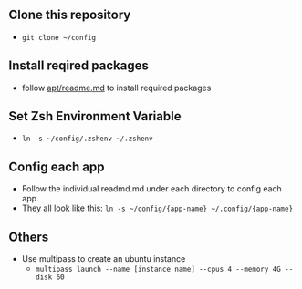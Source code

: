 ## Clone this repository
* `git clone ~/config`

## Install reqired packages
* follow [apt/readme.md](apt/readme.md) to install required packages

## Set Zsh Environment Variable
* `ln -s ~/config/.zshenv ~/.zshenv`

## Config each app
* Follow the individual readmd.md under each directory to config each app
* They all look like this: `ln -s ~/config/{app-name} ~/.config/{app-name}`

## Others
* Use multipass to create an ubuntu instance
    + `multipass launch --name [instance name] --cpus 4 --memory 4G --disk 60`
